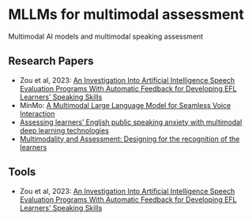 # MLLMs for multimodal assessment 
Multimodal AI models and multimodal speaking assessment 

## Research Papers

- Zou et al, 2023: [An Investigation Into Artificial Intelligence Speech Evaluation Programs With Automatic Feedback for Developing EFL Learners’ 
Speaking Skills](https://doi.org/10.1177/21582440231193818)
- MinMo: [A Multimodal Large Language Model for Seamless Voice Interaction](https://arxiv.org/html/2501.06282v1#S2)
- [Assessing learners’ English public speaking anxiety with multimodal deep learning technologies](https://www.tandfonline.com/doi/full/10.1080/09588221.2024.2351129)
- [Multimodality and Assessment: Designing for the recognition of the learners](https://www.baalteasig.co.uk/_files/ugd/92ac44_109b449275a344bda854f917b0b0af7a.pdf?index=true)

## Tools 
- Zou et al, 2023: [An Investigation Into Artificial Intelligence Speech Evaluation Programs With Automatic Feedback for Developing EFL Learners’ 
Speaking Skills](https://doi.org/10.1177/21582440231193818)
